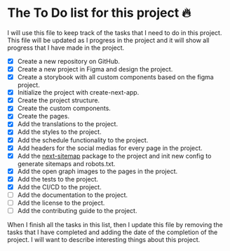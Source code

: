 # The To Do list for this project 🔥

I will use this file to keep track of the tasks that I need to do in this project. This file will be updated as I progress in the project and it will show all progress that I have made in the project.

- [x] Create a new repository on GitHub.
- [x] Create a new project in Figma and design the project.
- [x] Create a storybook with all custom components based on the figma project.
- [x] Initialize the project with create-next-app.
- [x] Create the project structure.
- [x] Create the custom components.
- [x] Create the pages.
- [x] Add the translations to the project.
- [x] Add the styles to the project.
- [x] Add the schedule functionality to the project.
- [x] Add headers for the social medias for every page in the project.
- [x] Add the [next-sitemap](https://www.npmjs.com/package/next-sitemap) package to the project and init new config to generate sitemaps and robots.txt.
- [x] Add the open graph images to the pages in the project.
- [x] Add the tests to the project.
- [x] Add the CI/CD to the project.
- [ ] Add the documentation to the project.
- [ ] Add the license to the project.
- [ ] Add the contributing guide to the project.

When I finish all the tasks in this list, then I update this file by removing the tasks that I have completed and adding the date of the completion of the project. I will want to describe interesting things about this project.
